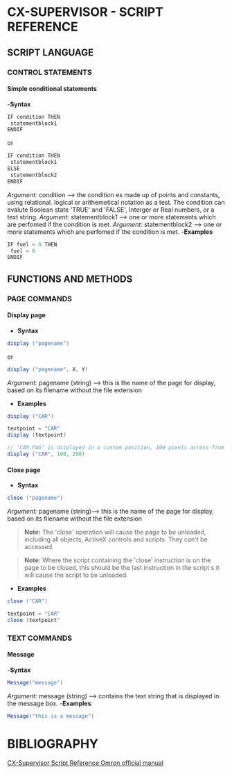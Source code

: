 # CX-SUPERVISOR - SCRIPT REFERENCE

## SCRIPT LANGUAGE

### CONTROL STATEMENTS

#### Simple conditional statements
-**Syntax**
```java
IF condition THEN
 statementblock1
ENDIF
``` 
or
```java
IF condition THEN
 statementblock1
ELSE
 statementblock2
ENDIF
```
*Argument:* condition --> the condition es made up of points and constants, using relational. logical or arithemetical notation as a test. The condition can evalute Boolean state 'TRUE' and 'FALSE', Interger or Real numbers, or a text string.
*Argument:* statementblock1 --> one or more statements which are perfomed if the condition is met.
*Argument:* statementblock2 --> one or more statements which are perfomed if the condition is met.
-**Examples**
```java
IF fuel < 0 THEN
 fuel = 0
ENDIF
```

## FUNCTIONS AND METHODS

### PAGE COMMANDS

#### Display page
- **Syntax**
```java
display ("pagename")
```
or
```java
display ("pagename", X, Y)
```
*Argument:* pagename (string) --> this is the name of the page for display, based on its filename without the file extension
- **Examples**
```java
display ("CAR")

textpoint = "CAR"
display (textpoint)

// 'CAR.PAG' is displayed in a custom position, 100 pixels across from the left of the main windows and 200 pixels down from the top 
display ("CAR", 100, 200)
```


#### Close page
- **Syntax**
```java
close ("pagename")
```
*Argument:* pagename (string)--> this is the name of the page for display, based on its filename without the file extension
> **Note:** The 'close' operation will cause the page to be unloaded, including all objects, ActiveX controls and scripts.  They can't be accessed.
 
> **Note:** Where the script containing the 'close' instruction is on the page to be closed, this should be the last instruction in the script s it will cause the script to be unloaded.

- **Examples**
```java
close ("CAR")

textpoint = "CAR"
close (textpoint"
```


### TEXT COMMANDS

#### Message
-**Syntax**
```java
Message("message")
```
*Argument:* message (string) --> contains the text string that is displayed in the message box.
 -**Examples**
```java
Message("this is a message")
```
 
# BIBLIOGRAPHY

[CX-Supervisor Script Reference Omron official manual](https://assets.omron.eu/downloads/manual/en/w09e_cx-supervisor_reference_manual_en.pdf)
